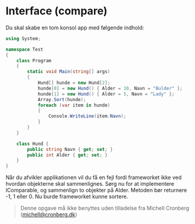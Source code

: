 ﻿# Interface (compare)

Du skal skabe en tom konsol app med følgende indhold:

```csharp
using System;

namespace Test
{
    class Program
    {
        static void Main(string[] args)
        {
            Hund[] hunde = new Hund[2];
            hunde[0] = new Hund() { Alder = 10, Navn = "Bulder" };
            hunde[1] = new Hund() { Alder = 5, Navn = "Lady" };
            Array.Sort(hunde);
            foreach (var item in hunde)
            {
                Console.WriteLine(item.Navn);
            }         
        }
    }

    class Hund {
        public string Navn { get; set; }
        public int Alder { get; set; }
    }
}
```

Når du afvikler applikationen vil du få en fejl fordi frameworket ikke ved hvordan objekterne skal sammenlignes. Sørg nu for at implementere IComparable, og sammenlign to objekter på Alder. Metoden bør returnere -1, 1 eller 0. Nu burde frameworket kunne sortere.
<!-- footerstart -->
> Denne opgave må ikke benyttes uden tilladelse fra Michell Cronberg (michell@cronberg.dk)
<!-- footerslut -->
